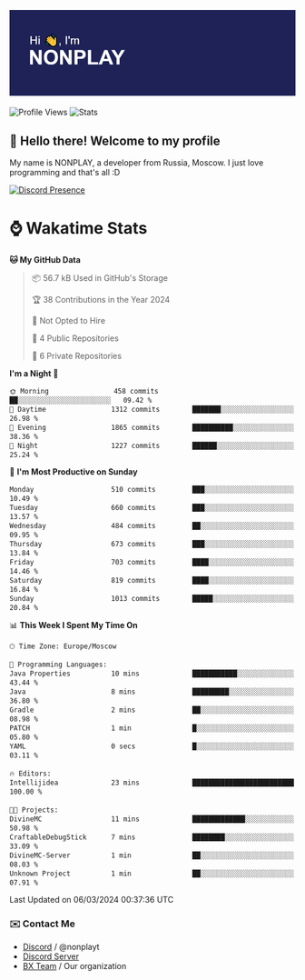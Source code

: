 ![Discord Presence](./header.png)
<br></br>
![Profile Views](https://komarev.com/ghpvc/?username=NONPLAYT&color=blue&style=for-the-badge)
![Stats](https://img.shields.io/badge/0%25-OPTIMIZED-orange?style=for-the-badge)


## :wave: Hello there! Welcome to my profile

My name is NONPLAY, a developer from Russia, Moscow. I just love programming and that's all :D

[![Discord Presence](https://lanyard.cnrad.dev/api/597087584090587177?showDisplayName=true)](https://discord.com/users/597087584090587177) 

# ⌚ Wakatime Stats

<!--START_SECTION:waka-->
**🐱 My GitHub Data** 

> 📦 56.7 kB Used in GitHub's Storage 
 > 
> 🏆 38 Contributions in the Year 2024
 > 
> 🚫 Not Opted to Hire
 > 
> 📜 4 Public Repositories 
 > 
> 🔑 6 Private Repositories 
 > 
**I'm a Night 🦉** 

```text
🌞 Morning                458 commits         ██░░░░░░░░░░░░░░░░░░░░░░░   09.42 % 
🌆 Daytime                1312 commits        ███████░░░░░░░░░░░░░░░░░░   26.98 % 
🌃 Evening                1865 commits        ██████████░░░░░░░░░░░░░░░   38.36 % 
🌙 Night                  1227 commits        ██████░░░░░░░░░░░░░░░░░░░   25.24 % 
```
📅 **I'm Most Productive on Sunday** 

```text
Monday                   510 commits         ███░░░░░░░░░░░░░░░░░░░░░░   10.49 % 
Tuesday                  660 commits         ███░░░░░░░░░░░░░░░░░░░░░░   13.57 % 
Wednesday                484 commits         ██░░░░░░░░░░░░░░░░░░░░░░░   09.95 % 
Thursday                 673 commits         ███░░░░░░░░░░░░░░░░░░░░░░   13.84 % 
Friday                   703 commits         ████░░░░░░░░░░░░░░░░░░░░░   14.46 % 
Saturday                 819 commits         ████░░░░░░░░░░░░░░░░░░░░░   16.84 % 
Sunday                   1013 commits        █████░░░░░░░░░░░░░░░░░░░░   20.84 % 
```


📊 **This Week I Spent My Time On** 

```text
🕑︎ Time Zone: Europe/Moscow

💬 Programming Languages: 
Java Properties          10 mins             ███████████░░░░░░░░░░░░░░   43.44 % 
Java                     8 mins              █████████░░░░░░░░░░░░░░░░   36.80 % 
Gradle                   2 mins              ██░░░░░░░░░░░░░░░░░░░░░░░   08.98 % 
PATCH                    1 min               █░░░░░░░░░░░░░░░░░░░░░░░░   05.80 % 
YAML                     0 secs              █░░░░░░░░░░░░░░░░░░░░░░░░   03.11 % 

🔥 Editors: 
Intellijidea             23 mins             █████████████████████████   100.00 % 

🐱‍💻 Projects: 
DivineMC                 11 mins             █████████████░░░░░░░░░░░░   50.98 % 
CraftableDebugStick      7 mins              ████████░░░░░░░░░░░░░░░░░   33.09 % 
DivineMC-Server          1 min               ██░░░░░░░░░░░░░░░░░░░░░░░   08.03 % 
Unknown Project          1 min               ██░░░░░░░░░░░░░░░░░░░░░░░   07.91 % 
```


 Last Updated on 06/03/2024 00:37:36 UTC
<!--END_SECTION:waka-->

### ✉️ Contact Me

- [Discord](https://discord.com/users/597087584090587177) / @nonplayt
- [Discord Server](https://discord.gg/p7cxhw7E2M)
- [BX Team](https://github.com/BX-Team) / Our organization
